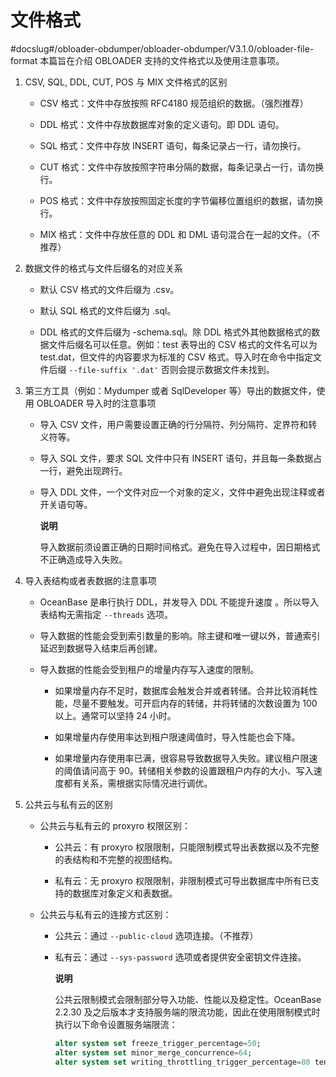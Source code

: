 文件格式 
=========================
#docslug#/obloader-obdumper/obloader-obdumper/V3.1.0/obloader-file-format
本篇旨在介绍 OBLOADER 支持的文件格式以及使用注意事项。

1. CSV, SQL, DDL, CUT, POS 与 MIX 文件格式的区别

   * CSV 格式：文件中存放按照 RFC4180 规范组织的数据。（强烈推荐）

     
   
   * DDL 格式：文件中存放数据库对象的定义语句。即 DDL 语句。

     
   
   * SQL 格式：文件中存放 INSERT 语句，每条记录占一行，请勿换行。

     
   
   * CUT 格式：文件中存放按照字符串分隔的数据，每条记录占一行，请勿换行。

     
   
   * POS 格式：文件中存放按照固定长度的字节偏移位置组织的数据，请勿换行。

     
   
   * MIX 格式：文件中存放任意的 DDL 和 DML 语句混合在一起的文件。（不推荐）

     
   

   

2. 数据文件的格式与文件后缀名的对应关系

   * 默认 CSV 格式的文件后缀为 .csv。

     
   
   * 默认 SQL 格式的文件后缀为 .sql。

     
   
   * DDL 格式的文件后缀为 -schema.sql。除 DDL 格式外其他数据格式的数据文件后缀名可以任意。例如：test 表导出的 CSV 格式的文件名可以为 test.dat，但文件的内容要求为标准的 CSV 格式。导入时在命令中指定文件后缀 `--file-suffix '.dat'` 否则会提示数据文件未找到。

     
   

   

3. 第三方工具（例如：Mydumper 或者 SqlDeveloper 等）导出的数据文件，使用 OBLOADER 导入时的注意事项

   * 导入 CSV 文件，用户需要设置正确的行分隔符、列分隔符、定界符和转义符等。

     
   
   * 导入 SQL 文件，要求 SQL 文件中只有 INSERT 语句，并且每一条数据占一行，避免出现跨行。

     
   
   * 导入 DDL 文件，一个文件对应一个对象的定义，文件中避免出现注释或者开关语句等。

     **说明**

     

     导入数据前须设置正确的日期时间格式。避免在导入过程中，因日期格式不正确造成导入失败。

     
   

   

4. 导入表结构或者表数据的注意事项

   * OceanBase 是串行执行 DDL，并发导入 DDL 不能提升速度 。所以导入表结构无需指定 `--threads` 选项。

     
   
   * 导入数据的性能会受到索引数量的影响。除主键和唯一键以外，普通索引延迟到数据导入结束后再创建。

     
   
   * 导入数据的性能会受到租户的增量内存写入速度的限制。

     * 如果增量内存不足时，数据库会触发合并或者转储。合并比较消耗性能，尽量不要触发。可开启内存的转储，并将转储的次数设置为 100 以上。通常可以坚持 24 小时。

       
     
     * 如果增量内存使用率达到租户限速阈值时，导入性能也会下降。

       
     
     * 如果增量内存使用率已满，很容易导致数据导入失败。建议租户限速的阈值请问高于 90。转储相关参数的设置跟租户内存的大小、写入速度都有关系，需根据实际情况进行调优。

       
     

     
   

   

5. 公共云与私有云的区别

   * 公共云与私有云的 proxyro 权限区别：

     * 公共云：有 proxyro 权限限制，只能限制模式导出表数据以及不完整的表结构和不完整的视图结构。

       
     
     * 私有云：无 proxyro 权限限制，非限制模式可导出数据库中所有已支持的数据库对象定义和表数据。

       
     

     
   
   * 公共云与私有云的连接方式区别：

     * 公共云：通过 `--public-cloud` 选项连接。（不推荐）

       
     
     * 私有云：通过 `--sys-password` 选项或者提供安全密钥文件连接。

       **说明**

       

       公共云限制模式会限制部分导入功能、性能以及稳定性。OceanBase 2.2.30 及之后版本才支持服务端的限流功能，因此在使用限制模式时执行以下命令设置服务端限流：

       ```sql
       alter system set freeze_trigger_percentage=50;
       alter system set minor_merge_concurrence=64;
       alter system set writing_throttling_trigger_percentage=80 tenant='xxx';
       ```

       
       
     

     
   

   



